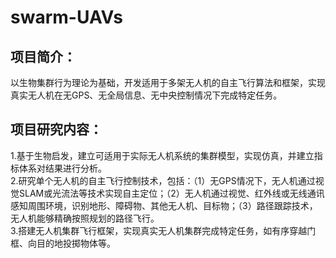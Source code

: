 # swarm-UAVs
## 项目简介：
以生物集群行为理论为基础，开发适用于多架无人机的自主飞行算法和框架，实现真实无人机在无GPS、无全局信息、无中央控制情况下完成特定任务。
## 项目研究内容：
1.基于生物启发，建立可适用于实际无人机系统的集群模型，实现仿真，并建立指标体系对结果进行分析。<br>
2.研究单个无人机的自主飞行控制技术，包括：（1）无GPS情况下，无人机通过视觉SLAM或光流法等技术实现自主定位；（2）无人机通过视觉、红外线或无线通讯感知周围环境，识别地形、障碍物、其他无人机、目标物；（3）路径跟踪技术，无人机能够精确按照规划的路径飞行。<br>
3.搭建无人机集群飞行框架，实现真实无人机集群完成特定任务，如有序穿越门框、向目的地投掷物体等。<br>



